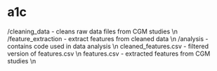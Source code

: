 # a1c

/cleaning_data - cleans raw data files from CGM studies \n
/feature_extraction - extract features from cleaned data \n
/analysis - contains code used in data analysis \n
cleaned_features.csv - filtered version of features.csv \n
features.csv - extracted features from CGM studies \n
